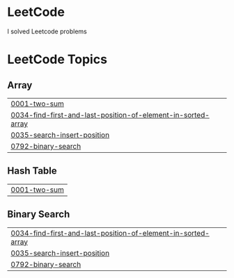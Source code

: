 # LeetCode
I solved Leetcode problems

<!---LeetCode Topics Start-->
# LeetCode Topics
## Array
|  |
| ------- |
| [0001-two-sum](https://github.com/Abhinay4g7/LeetCode/tree/master/0001-two-sum) |
| [0034-find-first-and-last-position-of-element-in-sorted-array](https://github.com/Abhinay4g7/LeetCode/tree/master/0034-find-first-and-last-position-of-element-in-sorted-array) |
| [0035-search-insert-position](https://github.com/Abhinay4g7/LeetCode/tree/master/0035-search-insert-position) |
| [0792-binary-search](https://github.com/Abhinay4g7/LeetCode/tree/master/0792-binary-search) |
## Hash Table
|  |
| ------- |
| [0001-two-sum](https://github.com/Abhinay4g7/LeetCode/tree/master/0001-two-sum) |
## Binary Search
|  |
| ------- |
| [0034-find-first-and-last-position-of-element-in-sorted-array](https://github.com/Abhinay4g7/LeetCode/tree/master/0034-find-first-and-last-position-of-element-in-sorted-array) |
| [0035-search-insert-position](https://github.com/Abhinay4g7/LeetCode/tree/master/0035-search-insert-position) |
| [0792-binary-search](https://github.com/Abhinay4g7/LeetCode/tree/master/0792-binary-search) |
<!---LeetCode Topics End-->